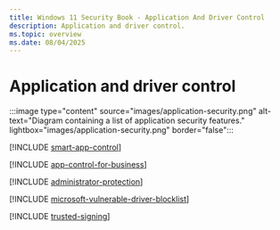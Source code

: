 ```yaml
---
title: Windows 11 Security Book - Application And Driver Control
description: Application and driver control.
ms.topic: overview
ms.date: 08/04/2025
---
```


# Application and driver control

:::image type="content" source="images/application-security.png" alt-text="Diagram containing a list of application security features." lightbox="images/application-security.png" border="false":::

[!INCLUDE [smart-app-control](includes/smart-app-control.md)]

[!INCLUDE [app-control-for-business](includes/app-control-for-business.md)]

[!INCLUDE [administrator-protection](includes/administrator-protection.md)]

[!INCLUDE [microsoft-vulnerable-driver-blocklist](includes/microsoft-vulnerable-driver-blocklist.md)]

[!INCLUDE [trusted-signing](includes/trusted-signing.md)]
